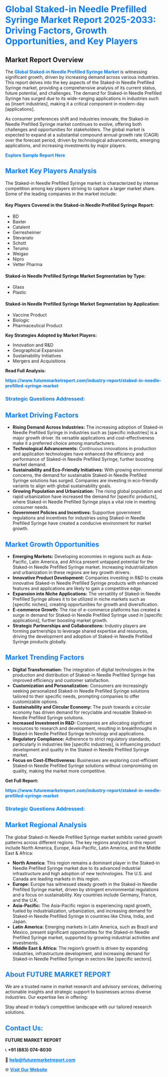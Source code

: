 <h1 style="color: #007BFF;">Global Staked-in Needle Prefilled Syringe Market Report 2025-2033: Driving Factors, Growth Opportunities, and Key Players</h1>

<section id="overview">
<h2>Market Report Overview</h2>
<p>The <a href="https://www.futuremarketreport.com/industry-report/staked-in-needle-prefilled-syringe-market" style="color: #007BFF; text-decoration: none;"><strong>Global Staked-in Needle Prefilled Syringe Market</strong></a> is witnessing significant growth, driven by increasing demand across various industries. This report delves into the key aspects of the Staked-in Needle Prefilled Syringe market, providing a comprehensive analysis of its current status, future potential, and challenges. The demand for Staked-in Needle Prefilled Syringe has surged due to its wide-ranging applications in industries such as [insert industries], making it a critical component in modern-day [applications].</p>
<p>As consumer preferences shift and industries innovate, the Staked-in Needle Prefilled Syringe market continues to evolve, offering both challenges and opportunities for stakeholders. The global market is expected to expand at a substantial compound annual growth rate (CAGR) over the forecast period, driven by technological advancements, emerging applications, and increasing investments by major players.</p>
</section>

<section id="overview">
<p><a href="https://www.futuremarketreport.com/request-sample/reportId=77411" style="color: #007BFF; text-decoration: none;"><strong>Explore Sample Report Here</strong></a></p>
</section>

<section id="key-players">
<h2 style="color: #007BFF;">Market Key Players Analysis</h2>
<p>The Staked-in Needle Prefilled Syringe market is characterized by intense competition among key players striving to capture a larger market share. Some of the leading companies in the market include:</p>
<h4>Key Players Covered in the Staked-in Needle Prefilled Syringe Report:</h4>
<ul><li>BD</li><li>Baxter</li><li>Catalent</li><li>Gerresheimer</li><li>Stevanato</li><li>Schott</li><li>Terumo</li><li>Weigao</li><li>Nipro</li><li>Vetter Pharma</li></ul>
<h4>Staked-in Needle Prefilled Syringe Market Segmentation by Type:</h4>
<ul><li>Glass</li><li>Plastic</li></ul>

<h4>Staked-in Needle Prefilled Syringe Market Segmentation by Application:</h4>
<ul><li>Vaccine Product</li><li>Biologic</li><li>Pharmaceutical Product</li></ul>
<p><strong>Key Strategies Adopted by Market Players:</strong></p>
<ul>
<li>Innovation and R&D</li>
<li>Geographical Expansion</li>
<li>Sustainability Initiatives</li>
<li>Mergers and Acquisitions</li>
</ul>
</section>

<section>
<p><strong>Read Full Analysis: </strong></p><a href="https://www.futuremarketreport.com/industry-report/staked-in-needle-prefilled-syringe-market" style="color: #007BFF; text-decoration: none;"><strong>https://www.futuremarketreport.com/industry-report/staked-in-needle-prefilled-syringe-market</strong></a>
<h3 style="color: #007BFF;">Strategic Questions Addressed:</h3>
</section>

<section id="driving-factors">
<h2 style="color: #007BFF;">Market Driving Factors</h2>
<ul>
<li><strong>Rising Demand Across Industries:</strong> The increasing adoption of Staked-in Needle Prefilled Syringe in industries such as [specific industries] is a major growth driver. Its versatile applications and cost-effectiveness make it a preferred choice among manufacturers.</li>
<li><strong>Technological Advancements:</strong> Continuous innovations in production and application technologies have enhanced the efficiency and performance of Staked-in Needle Prefilled Syringe, further boosting market demand.</li>
<li><strong>Sustainability and Eco-Friendly Initiatives:</strong> With growing environmental concerns, the demand for sustainable Staked-in Needle Prefilled Syringe solutions has surged. Companies are investing in eco-friendly variants to align with global sustainability goals.</li>
<li><strong>Growing Population and Urbanization:</strong> The rising global population and rapid urbanization have increased the demand for [specific products], where Staked-in Needle Prefilled Syringe plays a vital role in meeting consumer needs.</li>
<li><strong>Government Policies and Incentives:</strong> Supportive government regulations and incentives for industries using Staked-in Needle Prefilled Syringe have created a conducive environment for market growth.</li>
</ul>
</section>

<section id="growth-opportunities">
<h2 style="color: #007BFF;">Market Growth Opportunities</h2>
<ul>
<li><strong>Emerging Markets:</strong> Developing economies in regions such as Asia-Pacific, Latin America, and Africa present untapped potential for the Staked-in Needle Prefilled Syringe market. Increasing industrialization and urbanization in these regions are key growth drivers.</li>
<li><strong>Innovative Product Development:</strong> Companies investing in R&D to create innovative Staked-in Needle Prefilled Syringe products with enhanced features and applications are likely to gain a competitive edge.</li>
<li><strong>Expansion into Niche Applications:</strong> The versatility of Staked-in Needle Prefilled Syringe allows it to be utilized in niche markets such as [specific niches], creating opportunities for growth and diversification.</li>
<li><strong>E-commerce Growth:</strong> The rise of e-commerce platforms has created a surge in demand for Staked-in Needle Prefilled Syringe used in [specific applications], further boosting market growth.</li>
<li><strong>Strategic Partnerships and Collaborations:</strong> Industry players are forming partnerships to leverage shared expertise and resources, driving the development and adoption of Staked-in Needle Prefilled Syringe products globally.</li>
</ul>
</section>

<section id="trending-factors">
<h2 style="color: #007BFF;">Market Trending Factors</h2>
<ul>
<li><strong>Digital Transformation:</strong> The integration of digital technologies in the production and distribution of Staked-in Needle Prefilled Syringe has improved efficiency and customer satisfaction.</li>
<li><strong>Customization and Personalization:</strong> Consumers are increasingly seeking personalized Staked-in Needle Prefilled Syringe solutions tailored to their specific needs, prompting companies to offer customizable options.</li>
<li><strong>Sustainability and Circular Economy:</strong> The push towards a circular economy has driven demand for recyclable and reusable Staked-in Needle Prefilled Syringe solutions.</li>
<li><strong>Increased Investment in R&D:</strong> Companies are allocating significant resources to research and development, resulting in breakthroughs in Staked-in Needle Prefilled Syringe technology and applications.</li>
<li><strong>Regulatory Compliance:</strong> Adherence to strict regulatory standards, particularly in industries like [specific industries], is influencing product development and quality in the Staked-in Needle Prefilled Syringe market.</li>
<li><strong>Focus on Cost-Effectiveness:</strong> Businesses are exploring cost-efficient Staked-in Needle Prefilled Syringe solutions without compromising on quality, making the market more competitive.</li>
</ul>
</section>

<section>
<p><strong>Get Full Report: </strong></p><a href="https://www.futuremarketreport.com/industry-report/staked-in-needle-prefilled-syringe-market" style="color: #007BFF; text-decoration: none;"><strong>https://www.futuremarketreport.com/industry-report/staked-in-needle-prefilled-syringe-market</strong></a>
<h3 style="color: #007BFF;">Strategic Questions Addressed:</h3>
</section>


<section id="regional-analysis">
<h2 style="color: #007BFF;">Market Regional Analysis</h2>
<p>The global Staked-in Needle Prefilled Syringe market exhibits varied growth patterns across different regions. The key regions analyzed in this report include North America, Europe, Asia-Pacific, Latin America, and the Middle East & Africa:</p>
<ul>
<li><strong>North America:</strong> This region remains a dominant player in the Staked-in Needle Prefilled Syringe market due to its advanced industrial infrastructure and high adoption of new technologies. The U.S. and Canada are leading markets in this region.</li>
<li><strong>Europe:</strong> Europe has witnessed steady growth in the Staked-in Needle Prefilled Syringe market, driven by stringent environmental regulations and a focus on sustainability. Key countries include Germany, France, and the U.K.</li>
<li><strong>Asia-Pacific:</strong> The Asia-Pacific region is experiencing rapid growth, fueled by industrialization, urbanization, and increasing demand for Staked-in Needle Prefilled Syringe in countries like China, India, and Japan.</li>
<li><strong>Latin America:</strong> Emerging markets in Latin America, such as Brazil and Mexico, present significant opportunities for the Staked-in Needle Prefilled Syringe market, supported by growing industrial activities and investments.</li>
<li><strong>Middle East & Africa:</strong> The region’s growth is driven by expanding industries, infrastructure development, and increasing demand for Staked-in Needle Prefilled Syringe in sectors like [specific sectors].</li>
</ul>
</section>

<footer>
<h2 style="color: #007BFF;">About FUTURE MARKET REPORT</h2>
<p>We are a trusted name in market research and advisory services, delivering actionable insights and strategic support to businesses across diverse industries. Our expertise lies in offering:</p>

<p>Stay ahead in today’s competitive landscape with our tailored research solutions.</p>

<h2 style="color: #007BFF;">Contact Us:</h2>
<p><strong>FUTURE MARKET REPORT</strong></p>
<p>📞 <strong>+91 (883) 074-8030</strong></p>
<p>📧 <strong><a href="mailto:help@futuremarketreport.com" style="color: #007BFF;">help@futuremarketreport.com</a></strong></p>
<p>🌐 <strong><a href="https://www.futuremarketreport.com/" style="color: #007BFF;">Visit Our Website</a></strong></p>
</footer>